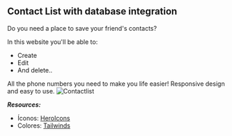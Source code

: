 ## Contact List with database integration
Do you need a place to save your friend's contacts? 

In this website you'll be able to:
 - Create
 - Edit
 - And delete..

All the phone numbers you need to make you life easier! Responsive design and easy to use.
 ![Contactlist](https://cdn2.iconfinder.com/data/icons/flat-illustrations-1/550/Online_Contacts-512.png)

 ***Resources:***
 - Íconos: [HeroIcons](https://heroicons.com/)
 - Colores: [Tailwinds](https://tailwindcss.com/docs/customizing-colors)
